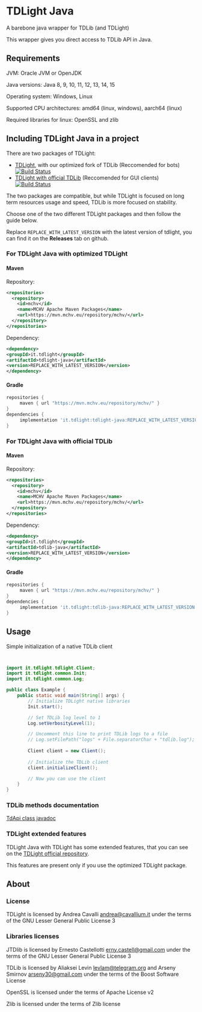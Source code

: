 TDLight Java
====================

A barebone java wrapper for TDLib (and TDLight)

This wrapper gives you direct access to TDLib API in Java.

## Requirements
JVM: Oracle JVM or OpenJDK

Java versions: Java 8, 9, 10, 11, 12, 13, 14, 15

Operating system: Windows, Linux

Supported CPU architectures: amd64 (linux, windows), aarch64 (linux)

Required libraries for linux: OpenSSL and zlib

## Including TDLight Java in a project

There are two packages of TDLight:
  - [TDLight](#For-TDLight-Java-with-optimized-TDLight), with our optimized fork of TDLib (Reccomended for bots) [![Build Status](https://travis-ci.org/tdlight-team/tdlight-java.svg?branch=dev)](https://travis-ci.org/tdlight-team/tdlight-java)
  - [TDLight with official TDLib](#For-TDLight-Java-with-official-TDLib) (Reccomended for GUI clients) [![Build Status](https://travis-ci.org/tdlight-team/tdlight-java.svg?branch=td-dev)](https://travis-ci.org/tdlight-team/tdlight-java)

The two packages are compatible, but while TDLight is focused on long term resources usage and speed, TDLib is more focused on stability.

Choose one of the two different TDLight packages and then follow the guide below.

Replace `REPLACE_WITH_LATEST_VERSION` with the latest version of tdlight, you can find it on the **Releases** tab on github.
### For TDLight Java with optimized TDLight
#### Maven
Repository:
```xml
<repositories>
  <repository>
    <id>mchv</id>
    <name>MCHV Apache Maven Packages</name>
    <url>https://mvn.mchv.eu/repository/mchv/</url>
  </repository>
</repositories>
```
Dependency:
```xml
<dependency>
<groupId>it.tdlight</groupId>
<artifactId>tdlight-java</artifactId>
<version>REPLACE_WITH_LATEST_VERSION</version>
</dependency>
```
#### Gradle
```groovy
repositories {
     maven { url "https://mvn.mchv.eu/repository/mchv/" }
}
dependencies {
     implementation 'it.tdlight:tdlight-java:REPLACE_WITH_LATEST_VERSION'
}
```
### For TDLight Java with official TDLib
#### Maven
Repository:
```xml
<repositories>
  <repository>
    <id>mchv</id>
    <name>MCHV Apache Maven Packages</name>
    <url>https://mvn.mchv.eu/repository/mchv/</url>
  </repository>
</repositories>
```
Dependency:
```xml
<dependency>
<groupId>it.tdlight</groupId>
<artifactId>tdlib-java</artifactId>
<version>REPLACE_WITH_LATEST_VERSION</version>
</dependency>
```
#### Gradle
```groovy
repositories {
     maven { url "https://mvn.mchv.eu/repository/mchv/" }
}
dependencies {
     implementation 'it.tdlight:tdlib-java:REPLACE_WITH_LATEST_VERSION'
}
```

## Usage
Simple initialization of a native TDLib client
```java


import it.tdlight.tdlight.Client;
import it.tdlight.common.Init;
import it.tdlight.common.Log;

public class Example {
    public static void main(String[] args) {
        // Initialize TDLight native libraries
        Init.start();

        // Set TDLib log level to 1
        Log.setVerbosityLevel(1);

        // Uncomment this line to print TDLib logs to a file
        // Log.setFilePath("logs" + File.separatorChar + "tdlib.log");
        
        Client client = new Client();
        
        // Initialize the TDLib client
        client.initializeClient();

        // Now you can use the client
    }
}
```

### TDLib methods documentation
[TdApi class javadoc](https://tdlight-team.github.io/tdlight-docs)

### TDLight extended features
TDLight Java with TDLight has some extended features, that you can see on the [TDLight official repository](https://github.com/tdlight-team/tdlight).

This features are present only if you use the optimized TDLight package.

## About
### License
TDLight is licensed by Andrea Cavalli <andrea@cavallium.it> under the terms of the GNU Lesser General Public License 3

### Libraries licenses

JTDlib is licensed by Ernesto Castellotti <erny.castell@gmail.com> under the terms of the GNU Lesser General Public License 3

TDLib is licensed by Aliaksei Levin <levlam@telegram.org> and Arseny Smirnov <arseny30@gmail.com> under the terms of the Boost Software License				

OpenSSL is licensed under the terms of Apache License v2

Zlib is licensed under the terms of Zlib license
